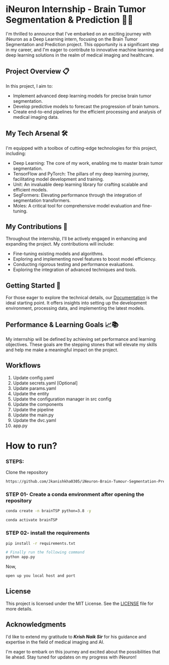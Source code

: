 # iNeuron Internship - Brain Tumor Segmentation & Prediction 🧠💡

I'm thrilled to announce that I've embarked on an exciting journey with iNeuron as a Deep Learning intern, focusing on the Brain Tumor Segmentation and Prediction project. This opportunity is a significant step in my career, and I'm eager to contribute to innovative machine learning and deep learning solutions in the realm of medical imaging and healthcare.

## Project Overview 📋

In this project, I aim to:

- Implement advanced deep learning models for precise brain tumor segmentation.
- Develop predictive models to forecast the progression of brain tumors.
- Create end-to-end pipelines for the efficient processing and analysis of medical imaging data.

## My Tech Arsenal 🛠️

I'm equipped with a toolbox of cutting-edge technologies for this project, including:

- Deep Learning: The core of my work, enabling me to master brain tumor segmentation.
- TensorFlow and PyTorch: The pillars of my deep learning journey, facilitating model development and training.
- Unit: An invaluable deep learning library for crafting scalable and efficient models.
- SegFormers: Elevating performance through the integration of segmentation transformers.
- Moles: A critical tool for comprehensive model evaluation and fine-tuning.

## My Contributions 🚀

Throughout the internship, I'll be actively engaged in enhancing and expanding the project. My contributions will include:

- Fine-tuning existing models and algorithms.
- Exploring and implementing novel features to boost model efficiency.
- Conducting rigorous testing and performance evaluations.
- Exploring the integration of advanced techniques and tools.

## Getting Started 🚀

For those eager to explore the technical details, our [Documentation](/docs) is the ideal starting point. It offers insights into setting up the development environment, processing data, and implementing the latest models.

## Performance & Learning Goals 📈📚

My internship will be defined by achieving set performance and learning objectives. These goals are the stepping stones that will elevate my skills and help me make a meaningful impact on the project.

## Workflows

1. Update config.yaml
2. Update secrets.yaml [Optional]
3. Update params.yaml
4. Update the entity
5. Update the configuration manager in src config
6. Update the components
7. Update the pipeline 
8. Update the main.py
9. Update the dvc.yaml
10. app.py

# How to run?
### STEPS:

Clone the repository

```bash
https://github.com/Jkanishkha0305/iNeuron-Brain-Tumour-Segmentation-Prediction-Project
```
### STEP 01- Create a conda environment after opening the repository

```bash
conda create -n brainTSP python=3.8 -y
```

```bash
conda activate brainTSP
```


### STEP 02- install the requirements
```bash
pip install -r requirements.txt
```

```bash
# Finally run the following command
python app.py
```

Now,
```bash
open up you local host and port
```

## License

This project is licensed under the MIT License. See the [LICENSE](/LICENSE) file for more details.

## Acknowledgments

I'd like to extend my gratitude to **_Krish Naik Sir_** for his guidance and expertise in the field of medical imaging and AI.


I'm eager to embark on this journey and excited about the possibilities that lie ahead. Stay tuned for updates on my progress with iNeuron!


